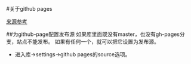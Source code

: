 #关于github pages

[来源参考](https://help.github.com/articles/configuring-a-publishing-source-for-github-pages/)

##为github-page配置发布源
如果库里面既没有master，也没有gh-pages分支，站点不能发布。
如果有任何一个，就可以把它设置为发布源。

+ 进入库->settings->github pages的source选项。